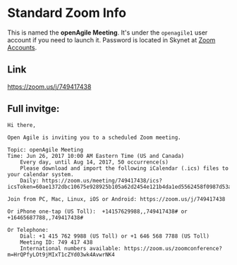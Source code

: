 # Standard Zoom Info

This is named the **openAgile Meeting**. It's under the `openagile1` user account if you need to launch it. Password is located in Skynet at [Zoom Accounts](http://skynet/display/dev/Zoom+Accounts).

## Link

https://zoom.us/j/749417438

## Full invitge:

```text
Hi there, 

Open Agile is inviting you to a scheduled Zoom meeting. 

Topic: openAgile Meeting
Time: Jun 26, 2017 10:00 AM Eastern Time (US and Canada)
    Every day, until Aug 14, 2017, 50 occurrence(s)
    Please download and import the following iCalendar (.ics) files to your calendar system.
    Daily: https://zoom.us/meeting/749417438/ics?icsToken=60ae1372dbc10675e928925b105a62d2454e121b4da1ed5562458f0987d53a29

Join from PC, Mac, Linux, iOS or Android: https://zoom.us/j/749417438

Or iPhone one-tap (US Toll):  +14157629988,,749417438# or +16465687788,,749417438#

Or Telephone:
    Dial: +1 415 762 9988 (US Toll) or +1 646 568 7788 (US Toll)
    Meeting ID: 749 417 438
    International numbers available: https://zoom.us/zoomconference?m=HrQPfyLOt9jMIxT1cZYd03wk4AvwrNK4
```
